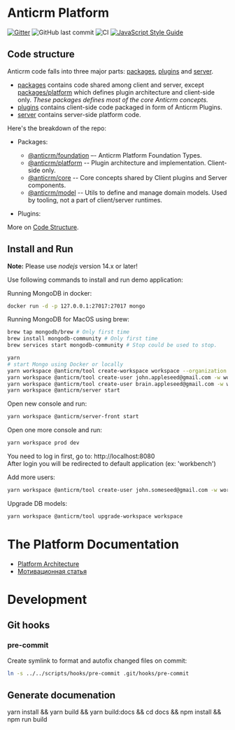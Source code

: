 # Anticrm Platform

[![Gitter](https://badges.gitter.im/anticrm/community.svg)](https://gitter.im/anticrm/community?utm_source=badge&utm_medium=badge&utm_campaign=pr-badge) ![GitHub last commit](https://img.shields.io/github/last-commit/anticrm/platform) ![CI](https://github.com/anticrm/platform/workflows/CI/badge.svg) [![JavaScript Style Guide](https://img.shields.io/badge/code_style-standard-brightgreen.svg)](https://standardjs.com)

## Code structure

Anticrm code falls into three major parts: [packages](./packages), [plugins](./plugins) and [server](./server).

- [packages](./packages) contains code shared among client and server, except [packages/platform](./packages/platform)
  which defines plugin architecture and client-side only. _These packages defines most of the core Anticrm concepts._
- [plugins](./plugins) contains client-side code packaged in form of Anticrm Plugins.
- [server](./server) contains server-side platform code.

Here's the breakdown of the repo:

- Packages:

  - [@anticrm/foundation](./packages/foundation) –- Anticrm Platform Foundation Types.
  - [@anticrm/platform](./packages/platform) -- Plugin architecture and implementation. Client-side only.
  - [@anticrm/core](./packages/core) -- Core concepts shared by Client plugins and Server components.
  - [@anticrm/model](./packages/model) -- Utils to define and manage domain models. Used by tooling, not a part of
    client/server runtimes.

- Plugins:

More on [Code Structure](https://platform-one.now.sh/docs/concepts/code-structure/).

## Install and Run

**Note:** Please use _nodejs_ version 14.x or later!

Use following commands to install and run demo application:

Running MongoDB in docker:

```bash
docker run -d -p 127.0.0.1:27017:27017 mongo
```

Running MongoDB for MacOS using brew:

```bash
brew tap mongodb/brew # Only first time
brew install mongodb-community # Only first time
brew services start mongodb-community # Stop could be used to stop.
```

```bash
yarn
# start Mongo using Docker or locally
yarn workspace @anticrm/tool create-workspace workspace --organization "My Organization"
yarn workspace @anticrm/tool create-user john.appleseed@gmail.com -w workspace -p 123 -f "John Appleseed"
yarn workspace @anticrm/tool create-user brain.appleseed@gmail.com -w workspace -p 123 -f "Brain Appleseed"
yarn workspace @anticrm/server start
```

Open new console and run:

```bash
yarn workspace @anticrm/server-front start
```

Open one more console and run:

```bash
yarn workspace prod dev
```

You need to log in first, go to: http://localhost:8080  
After login you will be redirected to default application (ex: 'workbench')

Add more users:

```bash
yarn workspace @anticrm/tool create-user john.someseed@gmail.com -w workspace -p 123 -f "John Someseed"
```

Upgrade DB models:

```bash
yarn workspace @anticrm/tool upgrade-workspace workspace
```

# The Platform Documentation

- [Platform Architecture](https://platform-one.now.sh/docs/concepts/architecture/)
- [Мотивационная статья](https://medium.com/платформа/го-я-создал-4250ec3dab76)

# Development

## Git hooks

### pre-commit

Create symlink to format and autofix changed files on commit:

```bash
ln -s ../../scripts/hooks/pre-commit .git/hooks/pre-commit
```


## Generate documenation

yarn install && yarn build && yarn build:docs && cd docs && npm install && npm run build